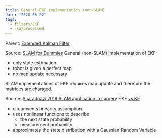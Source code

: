 ```yaml
---
title: General EKF implementation (non-SLAM)
date: "2020-08-22"
tags:
  - filters/EKF
  - -sa/processed
---
```


Parent: [Extended Kalman Filter](SLAM/extended-kalman-filter.md)

Source: [SLAM for Dummies](slam-for-dummies.md)
General (non-SLAM) implementation of EKF:

*   only state estimation
*   robot is given a perfect map
*   no map update necessary

SLAM implementations of EKF requires map update and therefore the matrices are changed.

Source: [Scaradozzi 2018 SLAM application in surgery](studienarbeit/scaradozzi-2018.md)
EKF [vs KF](http://www.evernote.com/shard/s484/nl/217355218/bb893af4-28b5-484b-b110-cdcb4eb91477)

*   circumvents linearity assumption
*   uses nonlinear functions to describe
    *   the next state probability
    *   measurement probability
*   approximates the state distribution with a Gaussian Random Variable

